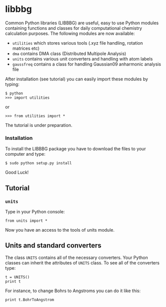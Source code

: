 libbbg
======

Common Python libraries (LIBBBG) are useful, easy to use Python modules containing functions and classes 
for daily computational chemistry calculation purposes. The following modules are now available:

 - `utilities` which stores various tools (.xyz file handling, rotation matrices etc)
 - `dma` contains DMA class (Distributed Multipole Analysis)
 - `units` contains various unit converters and handling with atom labels
 - `gaussfreq` contains a class for handling Gaussian09 anharmonic analysis file

After installation (see tutorial) you can easily import these modules by typing:

```
$ python
>>> import utilities
```
or 
```
>>> from utilities import *
```

The tutorial is under preparation.

### Installation ###

To install the LIBBBG package you have to download the files to your computer and type:

```
$ sudo python setup.py install
```

Good Luck!

Tutorial
--------

### `units`

Type in your Python console:
```
from units import *
```
Now you have an access to the tools of units module.

## Units and standard converters

The class `UNITS` contains all of the necessary converters. Your Python classes can inherit the attributes of `UNITS` class.
To see all of the converters type:
```
t = UNITS()
print t
```
For instance, to change Bohrs to Angstroms you can do it like this:
```
print t.BohrToAngstrom
```
